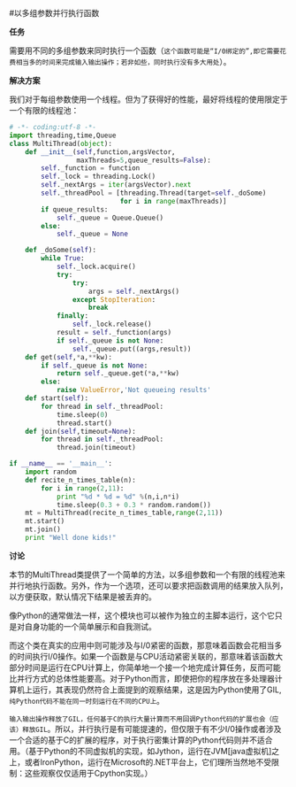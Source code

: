 #以多组参数并行执行函数

**任务**

需要用不同的多组参数来同时执行一个函数（`这个函数可能是“I/0绑定的”,即它需要花费相当多的时间来完成输入输出操作；若非如些，同时执行没有多大用处`）。

**解决方案**

我们对于每组参数使用一个线程。但为了获得好的性能，最好将线程的使用限定于一个有限的线程池：

```Python
# -*- coding:utf-8 -*-
import threading,time,Queue
class MultiThread(object):
    def __init__(self,function,argsVector,
                 maxThreads=5,queue_results=False):
        self._function = function
        self._lock = threading.Lock()
        self._nextArgs = iter(argsVector).next
        self._threadPool = [threading.Thread(target=self._doSome) 
                            for i in range(maxThreads)]
        if queue_results:
            self._queue = Queue.Queue()
        else:
            self._queue = None

    def _doSome(self):
        while True:
            self._lock.acquire()
            try:
                try:
                    args = self._nextArgs()
                except StopIteration:
                    break
            finally:
                self._lock.release()
            result = self._function(args)
            if self._queue is not None:
                self._queue.put((args,result))
    def get(self,*a,**kw):
        if self._queue is not None:
            return self._queue.get(*a,**kw)
        else:
            raise ValueError,'Not queueing results'
    def start(self):
        for thread in self._threadPool:
            time.sleep(0)
            thread.start()
    def join(self,timeout=None):
        for thread in self._threadPool:
            thread.join(timeout)

if __name__ == '__main__':
    import random
    def recite_n_times_table(n):
        for i in range(2,11):
            print "%d * %d = %d" %(n,i,n*i)
            time.sleep(0.3 + 0.3 * random.random())
    mt = MultiThread(recite_n_times_table,range(2,11))
    mt.start()
    mt.join()
    print "Well done kids!"
```

**讨论**

本节的MultiThread类提供了一个简单的方法，以多组参数和一个有限的线程池来并行地执行函数。另外，作为一个选项，还可以要求把函数调用的结果放入队列，以方便获取，默认情况下结果是被丢弃的。

像Python的通常做法一样，这个模块也可以被作为独立的主脚本运行，这个它只是对自身功能的一个简单展示和自我测试。

而这个类在真实的应用中则可能涉及与I/0紧密的函数，那意味着函数会花相当多的时间执行I/0操作。如果一个函数是与CPU活动紧密关联的，那意味着该函数大部分时间是运行在CPU计算上，你简单地一个接一个地完成计算任务，反而可能比并行方式的总体性能要高。对于Python而言，即使把你的程序放在多处理器计算机上运行，其表现仍然符合上面提到的观察结果，这是因为Python使用了GIL,`纯Python代码不能在同一时刻运行在不同的CPU上`。

`输入输出操作释放了GIL，任何基于C的执行大量计算而不用回调Python代码的扩展也会（应该）释放GIL`。所以，并行执行是有可能提速的，但仅限于有不少I/0操作或者涉及一个合适的基于C的扩展的程序，对于执行密集计算的Python代码则并不适合用。（基于Python的不同虚拟机的实现，如Jython，运行在JVM[java虚拟机]之上，或者IronPython，运行在Microsoft的.NET平台上，它们理所当然地不受限制：这些观察仅仅适用于Cpython实现。）
